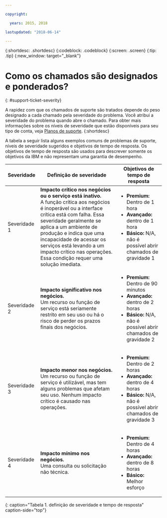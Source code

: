```yaml
---

copyright:

  years: 2015, 2018

lastupdated: "2018-06-14"

---
```



{:shortdesc: .shortdesc}
{:codeblock: .codeblock}
{:screen: .screen}
{:tip: .tip}
{:new_window: target="_blank"}


# Como os chamados são designados e ponderados?
{: #support-ticket-severity}

A rapidez com que os chamados de suporte são tratados depende do peso designado a cada chamado pela severidade do problema. Você atribui a severidade do problema quando abre o chamado. Para obter mais informações sobre os níveis de severidade que estão disponíveis para seu tipo de conta, veja [Planos de suporte](/docs/get-support/index.html).
{:shortdesc}

A tabela a seguir lista alguns exemplos comuns de problemas de suporte, níveis de severidade sugeridos e objetivos de tempo de resposta. Os objetivos de tempo de resposta são usados para descrever somente os objetivos da IBM e não representam uma garantia de desempenho.

Severidade | Definição de severidade | Objetivos de tempo de resposta
------|-------- | --- |
Severidade 1 | <strong>Impacto crítico nos negócios ou o serviço está inativo.</strong> <br> A função crítica aos negócios é inoperável ou a interface crítica está com falha. Essa severidade geralmente se aplica a um ambiente de produção e indica que uma incapacidade de acessar os serviços está levando a um impacto crítico nas operações. Essa condição requer uma solução imediata. | <ul><li><strong>Premium:</strong> Dentro de 1 hora</li><li><strong>Avançado:</strong> dentro de 1 hora</li><li><strong>Básico:</strong> N/A, não é possível abrir chamados de gravidade 1</li></ul>  			   
Severidade 2 | <strong>Impacto significativo nos negócios.</strong> <br> Um recurso ou função de serviço está seriamente restrito em seu uso ou há o risco de perder os prazos finais dos negócios. | <ul><li><strong>Premium:</strong> Dentro de 90 minutos </li><li><strong>Avançado:</strong> dentro de 2 horas</li><li><strong>Básico:</strong> N/A, não é possível abrir chamados de gravidade 2</li></ul>
Severidade 3 | <strong>Impacto menor nos negócios.</strong> <br> Um recurso ou função de serviço é utilizável, mas tem alguns problemas que afetam seu uso. Nenhum impacto crítico é causado nas operações. | <ul><li><strong>Premium:</strong> Dentro de 2 horas</li><li><strong>Avançado:</strong> dentro de 4 horas</li><li><strong>Básico:</strong> N/A, não é possível abrir chamados de gravidade 3</li></ul>
Severidade 4 | <strong>Impacto mínimo nos negócios.</strong> <br> Uma consulta ou solicitação não técnica. | <ul><li><strong>Premium:</strong> Dentro de 4 horas</li><li><strong>Avançado:</strong> dentro de 8 horas</li><li><strong>Básico:</strong> Melhor esforço</li></ul> 
{: caption="Tabela 1. definição de severidade e tempo de resposta" caption-side="top"}
